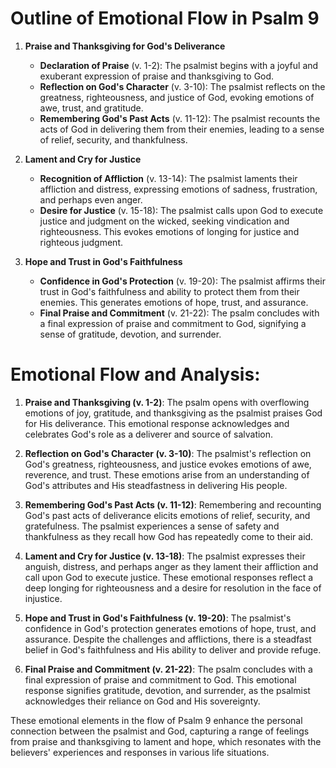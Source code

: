 # Outline of Emotional Flow in Psalm 9

1. **Praise and Thanksgiving for God's Deliverance** 
    - **Declaration of Praise** (v. 1-2): The psalmist begins with a joyful and exuberant expression of praise and thanksgiving to God.
    - **Reflection on God's Character** (v. 3-10): The psalmist reflects on the greatness, righteousness, and justice of God, evoking emotions of awe, trust, and gratitude.
    - **Remembering God's Past Acts** (v. 11-12): The psalmist recounts the acts of God in delivering them from their enemies, leading to a sense of relief, security, and thankfulness.

2. **Lament and Cry for Justice**
    - **Recognition of Affliction** (v. 13-14): The psalmist laments their affliction and distress, expressing emotions of sadness, frustration, and perhaps even anger.
    - **Desire for Justice** (v. 15-18): The psalmist calls upon God to execute justice and judgment on the wicked, seeking vindication and righteousness. This evokes emotions of longing for justice and righteous judgment.

3. **Hope and Trust in God's Faithfulness**
    - **Confidence in God's Protection** (v. 19-20): The psalmist affirms their trust in God's faithfulness and ability to protect them from their enemies. This generates emotions of hope, trust, and assurance.
    - **Final Praise and Commitment** (v. 21-22): The psalm concludes with a final expression of praise and commitment to God, signifying a sense of gratitude, devotion, and surrender.

# Emotional Flow and Analysis:

1. **Praise and Thanksgiving (v. 1-2)**: The psalm opens with overflowing emotions of joy, gratitude, and thanksgiving as the psalmist praises God for His deliverance. This emotional response acknowledges and celebrates God's role as a deliverer and source of salvation.

2. **Reflection on God's Character (v. 3-10)**: The psalmist's reflection on God's greatness, righteousness, and justice evokes emotions of awe, reverence, and trust. These emotions arise from an understanding of God's attributes and His steadfastness in delivering His people.

3. **Remembering God's Past Acts (v. 11-12)**: Remembering and recounting God's past acts of deliverance elicits emotions of relief, security, and gratefulness. The psalmist experiences a sense of safety and thankfulness as they recall how God has repeatedly come to their aid.

4. **Lament and Cry for Justice (v. 13-18)**: The psalmist expresses their anguish, distress, and perhaps anger as they lament their affliction and call upon God to execute justice. These emotional responses reflect a deep longing for righteousness and a desire for resolution in the face of injustice.

5. **Hope and Trust in God's Faithfulness (v. 19-20)**: The psalmist's confidence in God's protection generates emotions of hope, trust, and assurance. Despite the challenges and afflictions, there is a steadfast belief in God's faithfulness and His ability to deliver and provide refuge.

6. **Final Praise and Commitment (v. 21-22)**: The psalm concludes with a final expression of praise and commitment to God. This emotional response signifies gratitude, devotion, and surrender, as the psalmist acknowledges their reliance on God and His sovereignty.

These emotional elements in the flow of Psalm 9 enhance the personal connection between the psalmist and God, capturing a range of feelings from praise and thanksgiving to lament and hope, which resonates with the believers' experiences and responses in various life situations.